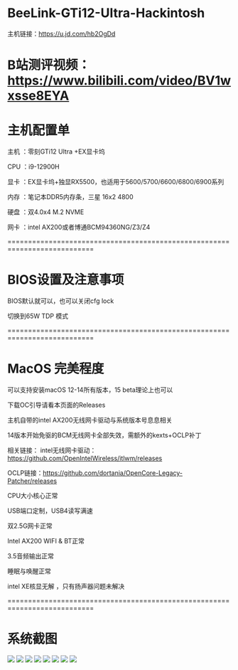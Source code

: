 # BeeLink-GTi12-UItra-Hackintosh

主机链接：https://u.jd.com/hb2OgDd

B站测评视频：https://www.bilibili.com/video/BV1wxsse8EYA
===========================================================================
# 主机配置单
主机 ：零刻GTi12 Ultra +EX显卡坞

CPU ：i9-12900H

显卡 ：EX显卡坞+独显RX5500，也适用于5600/5700/6600/6800/6900系列

内存 ：笔记本DDR5内存条，三星 16x2 4800

硬盘 ：双4.0x4 M.2 NVME

网卡 ：intel AX200或者博通BCM94360NG/Z3/Z4

===========================================================================
# BIOS设置及注意事项

BIOS默认就可以，也可以关闭cfg lock 

切换到65W TDP 模式

===========================================================================

# MacOS 完美程度
可以支持安装macOS 12-14所有版本，15 beta理论上也可以

下载OC引导请看本页面的Releases

主机自带的intel AX200无线网卡驱动与系统版本号息息相关

14版本开始免驱的BCM无线网卡全部失效，需额外的kexts+OCLP补丁

相关链接：
intel无线网卡驱动：https://github.com/OpenIntelWireless/itlwm/releases

OCLP链接：https://github.com/dortania/OpenCore-Legacy-Patcher/releases


CPU大小核心正常

USB端口定制，USB4读写满速

双2.5G网卡正常

Intel  AX200 WIFI & BT正常

3.5音频输出正常

睡眠与唤醒正常

intel XE核显无解 ，只有扬声器问题未解决

===========================================================================

# 系统截图

![](https://github.com/Xmingbai/BeeLink-GTi12-UItra-Hackintosh/blob/main/OS.png)
![](https://github.com/Xmingbai/BeeLink-GTi12-UItra-Hackintosh/blob/main/CPU.png)
![](https://github.com/Xmingbai/BeeLink-GTi12-UItra-Hackintosh/blob/main/R2024.png)
![](https://github.com/Xmingbai/BeeLink-GTi12-UItra-Hackintosh/blob/main/ETH.png)
![](https://github.com/Xmingbai/BeeLink-GTi12-UItra-Hackintosh/blob/main/USB.png)
![](https://github.com/Xmingbai/BeeLink-GTi12-UItra-Hackintosh/blob/main/USb4.png)
![](https://github.com/Xmingbai/BeeLink-GTi12-UItra-Hackintosh/blob/main/Audio.png)
![](https://github.com/Xmingbai/BeeLink-GTi12-UItra-Hackintosh/blob/main/RX5500.png)

